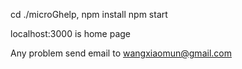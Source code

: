 cd ./microGhelp,
npm install
npm start

localhost:3000 is home page

Any problem send email to wangxiaomun@gmail.com